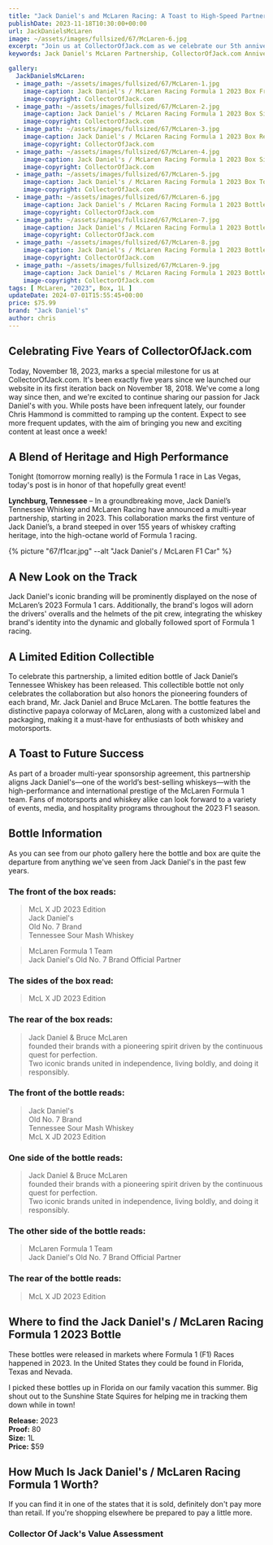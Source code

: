 ```yaml
---
title: "Jack Daniel's and McLaren Racing: A Toast to High-Speed Partnership"
publishDate: 2023-11-18T10:30:00+00:00
url: JackDanielsMcLaren
image: ~/assets/images/fullsized/67/McLaren-6.jpg
excerpt: "Join us at CollectorOfJack.com as we celebrate our 5th anniversary and explore the exciting partnership between Jack Daniel's and McLaren Racing. Discover the limited edition whiskey bottle and branding on McLaren's 2023 F1 cars, symbolizing a fusion of motorsports thrill and whiskey heritage. With Chris Hammond ramping up content, expect more frequent and engaging posts on the world of whiskey collecting."
keywords: Jack Daniel's McLaren Partnership, CollectorOfJack.com Anniversary, Formula 1 Whiskey Collaboration, McLaren Racing 2023, Limited Edition Jack Daniel’s Bottle, Whiskey Collecting Blog, Chris Hammond Content, Motorsports and Whiskey Heritage, McLaren F1 Team, Jack Daniel's Branding in F1, Whiskey Collectors Community, High-Speed Whiskey Partnership, CollectorOfJack Updates

gallery:
  JackDanielsMcLaren:
  - image_path: ~/assets/images/fullsized/67/McLaren-1.jpg
    image-caption: Jack Daniel's / McLaren Racing Formula 1 2023 Box Front
    image-copyright: CollectorOfJack.com
  - image_path: ~/assets/images/fullsized/67/McLaren-2.jpg
    image-caption: Jack Daniel's / McLaren Racing Formula 1 2023 Box Side
    image-copyright: CollectorOfJack.com
  - image_path: ~/assets/images/fullsized/67/McLaren-3.jpg
    image-caption: Jack Daniel's / McLaren Racing Formula 1 2023 Box Rear
    image-copyright: CollectorOfJack.com
  - image_path: ~/assets/images/fullsized/67/McLaren-4.jpg
    image-caption: Jack Daniel's / McLaren Racing Formula 1 2023 Box Side
    image-copyright: CollectorOfJack.com
  - image_path: ~/assets/images/fullsized/67/McLaren-5.jpg
    image-caption: Jack Daniel's / McLaren Racing Formula 1 2023 Box Top
    image-copyright: CollectorOfJack.com
  - image_path: ~/assets/images/fullsized/67/McLaren-6.jpg
    image-caption: Jack Daniel's / McLaren Racing Formula 1 2023 Bottle Front
    image-copyright: CollectorOfJack.com
  - image_path: ~/assets/images/fullsized/67/McLaren-7.jpg
    image-caption: Jack Daniel's / McLaren Racing Formula 1 2023 Bottle Side
    image-copyright: CollectorOfJack.com
  - image_path: ~/assets/images/fullsized/67/McLaren-8.jpg
    image-caption: Jack Daniel's / McLaren Racing Formula 1 2023 Bottle Rear
    image-copyright: CollectorOfJack.com
  - image_path: ~/assets/images/fullsized/67/McLaren-9.jpg
    image-caption: Jack Daniel's / McLaren Racing Formula 1 2023 Bottle Side
    image-copyright: CollectorOfJack.com
tags: [ McLaren, "2023", Box, 1L ]
updateDate: 2024-07-01T15:55:45+00:00
price: $75.99
brand: "Jack Daniel's"
author: chris
---
```

## Celebrating Five Years of CollectorOfJack.com

Today, November 18, 2023, marks a special milestone for us at CollectorOfJack.com. It's been exactly five years since we launched our website in its first iteration back on November 18, 2018. We've come a long way since then, and we're excited to continue sharing our passion for Jack Daniel's with you. While posts have been infrequent lately, our founder Chris Hammond is committed to ramping up the content. Expect to see more frequent updates, with the aim of bringing you new and exciting content at least once a week!

## A Blend of Heritage and High Performance
Tonight (tomorrow morning really) is the Formula 1 race in Las Vegas, today's post is in honor of that hopefully great event!

**Lynchburg, Tennessee** – In a groundbreaking move, Jack Daniel’s Tennessee Whiskey and McLaren Racing have announced a multi-year partnership, starting in 2023. This collaboration marks the first venture of Jack Daniel’s, a brand steeped in over 155 years of whiskey crafting heritage, into the high-octane world of Formula 1 racing.

{% picture  "67/f1car.jpg" --alt "Jack Daniel's / McLaren F1 Car" %}

## A New Look on the Track

Jack Daniel's iconic branding will be prominently displayed on the nose of McLaren’s 2023 Formula 1 cars. Additionally, the brand's logos will adorn the drivers' overalls and the helmets of the pit crew, integrating the whiskey brand's identity into the dynamic and globally followed sport of Formula 1 racing.

## A Limited Edition Collectible

To celebrate this partnership, a limited edition bottle of Jack Daniel’s Tennessee Whiskey has been released. This collectible bottle not only celebrates the collaboration but also honors the pioneering founders of each brand, Mr. Jack Daniel and Bruce McLaren. The bottle features the distinctive papaya colorway of McLaren, along with a customized label and packaging, making it a must-have for enthusiasts of both whiskey and motorsports.

## A Toast to Future Success

As part of a broader multi-year sponsorship agreement, this partnership aligns Jack Daniel's—one of the world’s best-selling whiskeys—with the high-performance and international prestige of the McLaren Formula 1 team. Fans of motorsports and whiskey alike can look forward to a variety of events, media, and hospitality programs throughout the 2023 F1 season.

## Bottle Information
As you can see from our photo gallery here the bottle and box are quite the departure from anything we've seen from Jack Daniel's in the past few years. 

### The front of the box reads:
> McL X JD 2023 Edition  
> Jack Daniel's  
> Old No. 7 Brand  
> Tennessee Sour Mash Whiskey  

> McLaren Formula 1 Team  
> Jack Daniel's Old No. 7 Brand Official Partner

### The sides of the box read:
> McL X JD 2023 Edition  

### The rear of the box reads:
> Jack Daniel & Bruce McLaren  
> founded their brands with a pioneering spirit driven by the continuous quest for perfection.  
> Two iconic brands united in independence, living boldly, and doing it responsibly.

### The front of the bottle reads:

> Jack Daniel's  
> Old No. 7 Brand  
> Tennessee Sour Mash Whiskey  
> McL X JD 2023 Edition  

### One side of the bottle reads:
> Jack Daniel & Bruce McLaren  
> founded their brands with a pioneering spirit driven by the continuous quest for perfection.  
> Two iconic brands united in independence, living boldly, and doing it responsibly.

### The other side of the bottle reads:
> McLaren Formula 1 Team  
> Jack Daniel's Old No. 7 Brand Official Partner

### The rear of the bottle reads:
> McL X JD 2023 Edition  

## Where to find the Jack Daniel's / McLaren Racing Formula 1 2023 Bottle
These bottles were released in markets where Formula 1 (F1) Races happened in 2023. In the United States they could be found in Florida, Texas and Nevada. 

I picked these bottles up in Florida on our family vacation this summer. Big shout out to the Sunshine State Squires for helping me in tracking them down while in town!

**Release:** 2023  
**Proof:** 80  
**Size:** 1L  
**Price:** $59


## How Much Is Jack Daniel's / McLaren Racing Formula 1 Worth?
If you can find it in one of the states that it is sold, definitely don't pay more than retail. If you're shopping elsewhere be prepared to pay a little more.
 
### Collector Of Jack's Value Assessment

